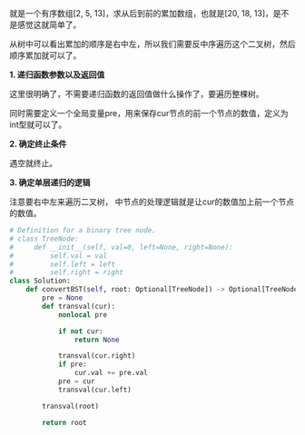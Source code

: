就是一个有序数组[2, 5, 13]，求从后到前的累加数组，也就是[20, 18, 13]，是不是感觉这就简单了。

从树中可以看出累加的顺序是右中左，所以我们需要反中序遍历这个二叉树，然后顺序累加就可以了。

**1. 递归函数参数以及返回值**

这里很明确了，不需要递归函数的返回值做什么操作了，要遍历整棵树。

同时需要定义一个全局变量pre，用来保存cur节点的前一个节点的数值，定义为int型就可以了。

**2. 确定终止条件**

遇空就终止。

**3. 确定单层递归的逻辑**

注意要右中左来遍历二叉树， 中节点的处理逻辑就是让cur的数值加上前一个节点的数值。

```python
# Definition for a binary tree node.
# class TreeNode:
#     def __init__(self, val=0, left=None, right=None):
#         self.val = val
#         self.left = left
#         self.right = right
class Solution:
    def convertBST(self, root: Optional[TreeNode]) -> Optional[TreeNode]:
        pre = None
        def transval(cur):
            nonlocal pre

            if not cur:
                return None

            transval(cur.right)
            if pre:
                cur.val += pre.val
            pre = cur 
            transval(cur.left)

        transval(root)

        return root

```
